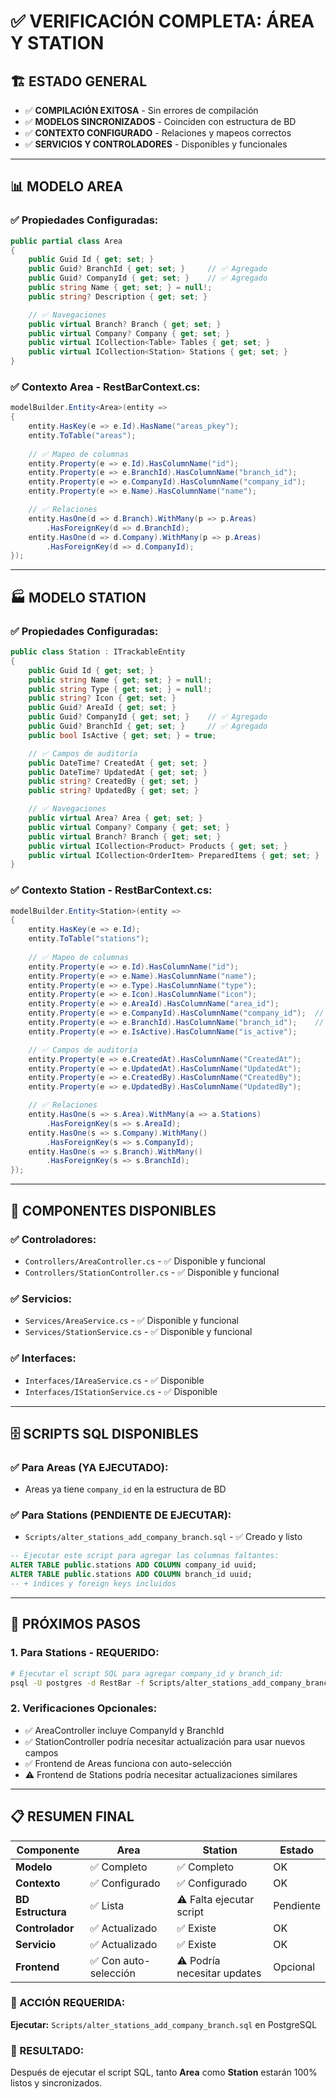 # ✅ VERIFICACIÓN COMPLETA: ÁREA Y STATION

## 🏗️ **ESTADO GENERAL**
- ✅ **COMPILACIÓN EXITOSA** - Sin errores de compilación
- ✅ **MODELOS SINCRONIZADOS** - Coinciden con estructura de BD
- ✅ **CONTEXTO CONFIGURADO** - Relaciones y mapeos correctos
- ✅ **SERVICIOS Y CONTROLADORES** - Disponibles y funcionales

---

## 📊 **MODELO AREA**

### **✅ Propiedades Configuradas:**
```csharp
public partial class Area
{
    public Guid Id { get; set; }
    public Guid? BranchId { get; set; }     // ✅ Agregado
    public Guid? CompanyId { get; set; }    // ✅ Agregado
    public string Name { get; set; } = null!;
    public string? Description { get; set; }

    // ✅ Navegaciones
    public virtual Branch? Branch { get; set; }
    public virtual Company? Company { get; set; }
    public virtual ICollection<Table> Tables { get; set; }
    public virtual ICollection<Station> Stations { get; set; }
}
```

### **✅ Contexto Area - RestBarContext.cs:**
```csharp
modelBuilder.Entity<Area>(entity =>
{
    entity.HasKey(e => e.Id).HasName("areas_pkey");
    entity.ToTable("areas");
    
    // ✅ Mapeo de columnas
    entity.Property(e => e.Id).HasColumnName("id");
    entity.Property(e => e.BranchId).HasColumnName("branch_id");
    entity.Property(e => e.CompanyId).HasColumnName("company_id");
    entity.Property(e => e.Name).HasColumnName("name");

    // ✅ Relaciones
    entity.HasOne(d => d.Branch).WithMany(p => p.Areas)
        .HasForeignKey(d => d.BranchId);
    entity.HasOne(d => d.Company).WithMany(p => p.Areas)
        .HasForeignKey(d => d.CompanyId);
});
```

---

## 🏭 **MODELO STATION**

### **✅ Propiedades Configuradas:**
```csharp
public class Station : ITrackableEntity
{
    public Guid Id { get; set; }
    public string Name { get; set; } = null!;
    public string Type { get; set; } = null!;
    public string? Icon { get; set; }
    public Guid? AreaId { get; set; }
    public Guid? CompanyId { get; set; }    // ✅ Agregado
    public Guid? BranchId { get; set; }     // ✅ Agregado
    public bool IsActive { get; set; } = true;

    // ✅ Campos de auditoría
    public DateTime? CreatedAt { get; set; }
    public DateTime? UpdatedAt { get; set; }
    public string? CreatedBy { get; set; }
    public string? UpdatedBy { get; set; }

    // ✅ Navegaciones
    public virtual Area? Area { get; set; }
    public virtual Company? Company { get; set; }
    public virtual Branch? Branch { get; set; }
    public virtual ICollection<Product> Products { get; set; }
    public virtual ICollection<OrderItem> PreparedItems { get; set; }
}
```

### **✅ Contexto Station - RestBarContext.cs:**
```csharp
modelBuilder.Entity<Station>(entity =>
{
    entity.HasKey(e => e.Id);
    entity.ToTable("stations");
    
    // ✅ Mapeo de columnas
    entity.Property(e => e.Id).HasColumnName("id");
    entity.Property(e => e.Name).HasColumnName("name");
    entity.Property(e => e.Type).HasColumnName("type");
    entity.Property(e => e.Icon).HasColumnName("icon");
    entity.Property(e => e.AreaId).HasColumnName("area_id");
    entity.Property(e => e.CompanyId).HasColumnName("company_id");  // ✅
    entity.Property(e => e.BranchId).HasColumnName("branch_id");    // ✅
    entity.Property(e => e.IsActive).HasColumnName("is_active");

    // ✅ Campos de auditoría
    entity.Property(e => e.CreatedAt).HasColumnName("CreatedAt");
    entity.Property(e => e.UpdatedAt).HasColumnName("UpdatedAt");
    entity.Property(e => e.CreatedBy).HasColumnName("CreatedBy");
    entity.Property(e => e.UpdatedBy).HasColumnName("UpdatedBy");

    // ✅ Relaciones
    entity.HasOne(s => s.Area).WithMany(a => a.Stations)
        .HasForeignKey(s => s.AreaId);
    entity.HasOne(s => s.Company).WithMany()
        .HasForeignKey(s => s.CompanyId);
    entity.HasOne(s => s.Branch).WithMany()
        .HasForeignKey(s => s.BranchId);
});
```

---

## 🎯 **COMPONENTES DISPONIBLES**

### **✅ Controladores:**
- `Controllers/AreaController.cs` - ✅ Disponible y funcional
- `Controllers/StationController.cs` - ✅ Disponible y funcional

### **✅ Servicios:**
- `Services/AreaService.cs` - ✅ Disponible y funcional
- `Services/StationService.cs` - ✅ Disponible y funcional

### **✅ Interfaces:**
- `Interfaces/IAreaService.cs` - ✅ Disponible
- `Interfaces/IStationService.cs` - ✅ Disponible

---

## 🗄️ **SCRIPTS SQL DISPONIBLES**

### **✅ Para Areas (YA EJECUTADO):**
- Areas ya tiene `company_id` en la estructura de BD

### **✅ Para Stations (PENDIENTE DE EJECUTAR):**
- `Scripts/alter_stations_add_company_branch.sql` - ✅ Creado y listo

```sql
-- Ejecutar este script para agregar las columnas faltantes:
ALTER TABLE public.stations ADD COLUMN company_id uuid;
ALTER TABLE public.stations ADD COLUMN branch_id uuid;
-- + índices y foreign keys incluidos
```

---

## 🚀 **PRÓXIMOS PASOS**

### **1. Para Stations - REQUERIDO:**
```bash
# Ejecutar el script SQL para agregar company_id y branch_id:
psql -U postgres -d RestBar -f Scripts/alter_stations_add_company_branch.sql
```

### **2. Verificaciones Opcionales:**
- ✅ AreaController incluye CompanyId y BranchId
- ✅ StationController podría necesitar actualización para usar nuevos campos
- ✅ Frontend de Areas funciona con auto-selección
- ⚠️ Frontend de Stations podría necesitar actualizaciones similares

---

## 📋 **RESUMEN FINAL**

| Componente | Area | Station | Estado |
|------------|------|---------|--------|
| **Modelo** | ✅ Completo | ✅ Completo | OK |
| **Contexto** | ✅ Configurado | ✅ Configurado | OK |
| **BD Estructura** | ✅ Lista | ⚠️ Falta ejecutar script | Pendiente |
| **Controlador** | ✅ Actualizado | ✅ Existe | OK |
| **Servicio** | ✅ Actualizado | ✅ Existe | OK |
| **Frontend** | ✅ Con auto-selección | ⚠️ Podría necesitar updates | Opcional |

### **🎯 ACCIÓN REQUERIDA:**
**Ejecutar:** `Scripts/alter_stations_add_company_branch.sql` en PostgreSQL

### **🎉 RESULTADO:**
Después de ejecutar el script SQL, tanto **Area** como **Station** estarán 100% listos y sincronizados.
